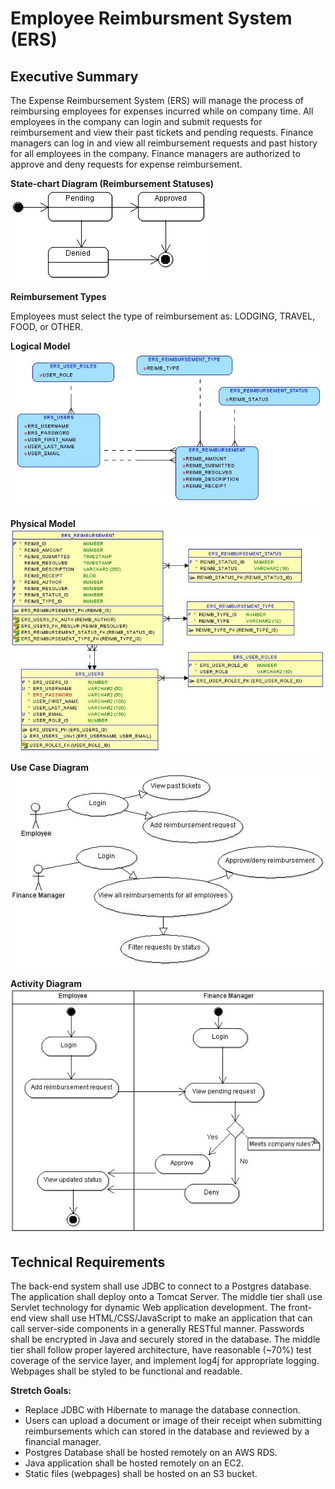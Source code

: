 # Employee Reimbursment System (ERS)

## Executive Summary
The Expense Reimbursement System (ERS) will manage the process of reimbursing employees for expenses incurred while on company time. All employees in the company can login and submit requests for reimbursement and view their past tickets and pending requests. Finance managers can log in and view all reimbursement requests and past history for all employees in the company. Finance managers are authorized to approve and deny requests for expense reimbursement.

**State-chart Diagram (Reimbursement Statuses)** 
![](./imgs/state-chart.jpg)

**Reimbursement Types**

Employees must select the type of reimbursement as: LODGING, TRAVEL, FOOD, or OTHER.

**Logical Model**
![](./imgs/logical.jpg)

**Physical Model**
![](./imgs/physical.jpg)

**Use Case Diagram**
![](./imgs/use-case.jpg)

**Activity Diagram**
![](./imgs/activity.jpg)

## Technical Requirements

The back-end system shall use JDBC to connect to a Postgres database. The application shall deploy onto a Tomcat Server. The middle tier shall use Servlet technology for dynamic Web application development. The front-end view shall use HTML/CSS/JavaScript to make an application that can call server-side components in a generally RESTful manner. Passwords shall be encrypted in Java and securely stored in the database. The middle tier shall follow proper layered architecture, have reasonable (~70%) test coverage of the service layer, and implement log4j for appropriate logging. Webpages shall be styled to be functional and readable. 

**Stretch Goals:**
* Replace JDBC with Hibernate to manage the database connection.
* Users can upload a document or image of their receipt when submitting reimbursements which can stored in the database and reviewed by a financial manager.
* Postgres Database shall be hosted remotely on an AWS RDS. 
* Java application shall be hosted remotely on an EC2.
* Static files (webpages) shall be hosted on an S3 bucket. 
